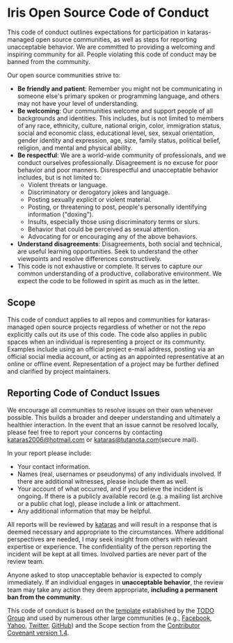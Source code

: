 # Iris Open Source Code of Conduct

This code of conduct outlines expectations for participation in kataras-managed open source communities, as well as steps for reporting unacceptable behavior. We are committed to providing a welcoming and inspiring community for all. People violating this code of conduct may be banned from the community.

Our open source communities strive to:

* **Be friendly and patient**: Remember you might not be communicating in someone else's primary spoken or programming language, and others may not have your level of understanding.
* **Be welcoming**: Our communities welcome and support people of all backgrounds and identities. This includes, but is not limited to members of any race, ethnicity, culture, national origin, color, immigration status, social and economic class, educational level, sex, sexual orientation, gender identity and expression, age, size, family status, political belief, religion, and mental and physical ability.
* **Be respectful**: We are a world-wide community of professionals, and we conduct ourselves professionally. Disagreement is no excuse for poor behavior and poor manners. Disrespectful and unacceptable behavior includes, but is not limited to:
    * Violent threats or language.
    * Discriminatory or derogatory jokes and language.
    * Posting sexually explicit or violent material.
    * Posting, or threatening to post, people's personally identifying information ("doxing").
    * Insults, especially those using discriminatory terms or slurs.
    * Behavior that could be perceived as sexual attention.
    * Advocating for or encouraging any of the above behaviors.
* **Understand disagreements**: Disagreements, both social and technical, are useful learning opportunities. Seek to understand the other viewpoints and resolve differences constructively.
* This code is not exhaustive or complete. It serves to capture our common understanding of a productive, collaborative environment. We expect the code to be followed in spirit as much as in the letter.

## Scope

This code of conduct applies to all repos and communities for kataras-managed open source projects regardless of whether or not the repo explicitly calls out its use of this code. The code also applies in public spaces when an individual is representing a project or its community. Examples include using an official project e-mail address, posting via an official social media account, or acting as an appointed representative at an online or offline event. Representation of a project may be further defined and clarified by project maintainers.


## Reporting Code of Conduct Issues

We encourage all communities to resolve issues on their own whenever possible. This builds a broader and deeper understanding and ultimately a healthier interaction. In the event that an issue cannot be resolved locally, please feel free to report your concerns by contacting kataras2006@hotmail.com or kataras@tutanota.com(secure mail).

In your report please include:

* Your contact information.
* Names (real, usernames or pseudonyms) of any individuals involved. If there are additional witnesses, please include them as well.
* Your account of what occurred, and if you believe the incident is ongoing. If there is a publicly available record (e.g. a mailing list archive or a public chat log), please include a link or attachment.
* Any additional information that may be helpful.


All reports will be reviewed by [kataras](https://github.com/kataras) and will result in a response that is deemed necessary and appropriate to the circumstances. Where additional perspectives are needed, I may seek insight from others with relevant expertise or experience. The confidentiality of the person reporting the incident will be kept at all times. Involved parties are never part of the review team.

Anyone asked to stop unacceptable behavior is expected to comply immediately. If an individual engages in **unacceptable behavior**, the review team may take any action they deem appropriate, **including a permanent ban from the community**.

This code of conduct is based on the [template](http://todogroup.org/opencodeofconduct) established by the [TODO Group](http://todogroup.org/) and used by numerous other large communities (e.g., [Facebook](https://code.facebook.com/pages/876921332402685/open-source-code-of-conduct), [Yahoo](https://yahoo.github.io/codeofconduct), [Twitter](https://engineering.twitter.com/opensource/code-of-conduct), [GitHub](http://todogroup.org/opencodeofconduct/#opensource@github.com)) and the Scope section from the [Contributor Covenant version 1.4](http://contributor-covenant.org/version/1/4/).